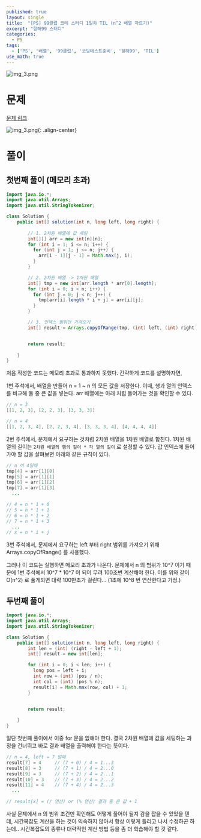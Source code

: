 ```yaml
---
published: true
layout: single
title:  "[PS] 99클럽 코테 스터디 1일차 TIL (n^2 배열 자르기)"
excerpt: "항해99 스터디"
categories:
  - PS
tags:
  - ['PS', '배열', '99클럽', '코딩테스트준비', '항해99', 'TIL']
use_math: true
---
```


![img_3.png](https://zhtmr.github.io/static-files-for-posting/20240722/99club_TIL_thumbnail/%EA%B8%B0%EB%B3%B8%ED%98%951_java.png?raw=true)

# 문제

[문제 링크](https://school.programmers.co.kr/learn/courses/30/lessons/87390)

![img_3.png](https://zhtmr.github.io/static-files-for-posting/20240722/ex.png?raw=true){: .align-center}

# 풀이

## 첫번째 풀이 (메모리 초과)

```java
import java.io.*;
import java.util.Arrays;
import java.util.StringTokenizer;

class Solution {
    public int[] solution(int n, long left, long right) {
        
        // 1. 2차원 배열에 값 세팅
        int[][] arr = new int[n][n];
        for (int i = 1; i <= n; i++) {
          for (int j = 1; j <= n; j++) {
            arr[i - 1][j - 1] = Math.max(j, i);
          }
        }

        // 2. 2차원 배열 -> 1차원 배열
        int[] tmp = new int[arr.length * arr[0].length];
        for (int i = 0; i < n; i++) {
          for (int j = 0; j < n; j++) {
            tmp[arr[i].length * i + j] = arr[i][j];
          }
        }

        // 3. 인덱스 범위만 가져오기
        int[] result = Arrays.copyOfRange(tmp, (int) left, (int) right + 1);


        return result;
    
    }
}
```

처음 작성한 코드는 메모리 초과로 통과하지 못했다. 간략하게 코드를 설명하자면, 

1번 주석에서, 배열을 만들어 n = 1 ~ n 의 모든 값을 저장한다. 이때, 행과 열의 인덱스를 비교해 둘 중 큰 값을 넣는다.
arr 배열에는 아래 처럼 들어가는 것을 확인할 수 있다.

```java
// n = 3
[[1, 2, 3], [2, 2, 3], [3, 3, 3]]

// n = 4
[[1, 2, 3, 4], [2, 2, 3, 4], [3, 3, 3, 4], [4, 4, 4, 4]]
```

2번 주석에서, 문제에서 요구하는 것처럼 2차원 배열을 1차원 배열로 합친다.
1차원 배열의 길이는 `2차원 배열의 행의 길이 * 각 열의 길이` 로 설정할 수 있다.
값 인덱스에 들어가야 할 값을 살펴보면 아래와 같은 규칙이 있다.

```java
// n 이 4일때
tmp[4] = arr[1][0]
tmp[5] = arr[1][1]
tmp[6] = arr[1][2]
tmp[7] = arr[1][3]
  ...

// 4 = n * 1 + 0
// 5 = n * 1 + 1
// 6 = n * 1 + 2
// 7 = n * 1 + 3
  ...
// x = n * i + j
```

3번 주석에서, 문제에서 요구하는 left 부터 right 범위를 가져오기 위해 Arrays.copyOfRange() 를 사용했다.

그러나 이 코드는 실행하면 메모리 초과가 나온다. 문제에서 n 의 범위가 10^7 이기 때문에 1번 주석에서 10^7 * 10^7 이 되어 무려 100조번 계산해야 한다.
이를 위와 같이 O(n^2) 로 풀게되면 대략 100만초가 걸린다... (1초에 10^8 번 연산한다고 가정.)

## 두번째 풀이
```java
import java.io.*;
import java.util.Arrays;
import java.util.StringTokenizer;

class Solution {
    public int[] solution(int n, long left, long right) {
        int len = (int) (right - left + 1);
        int[] result = new int[len];

        for (int i = 0; i < len; i++) {
          long pos = left + i;
          int row = (int) (pos / n);
          int col = (int) (pos % n);
          result[i] = Math.max(row, col) + 1;
        }


        return result;
    
    }
}
```

일단 첫번째 풀이에서 이중 for 문을 없애야 한다. 
결국 2차원 배열에 값을 세팅하는 과정을 건너뛰고 바로 결과 배열을 출력해야 한다는 뜻이다.
```java
// n = 4, left = 7 일때
result[7] = 4     // (7 + 0) / 4 = 1...3
result[8] = 3     // (7 + 1) / 4 = 2...0
result[9] = 3     // (7 + 2) / 4 = 2...1
result[10] = 3    // (7 + 3) / 4 = 2...2
result[11] = 4    // (7 + 4) / 4 = 2...3
  ...

// result[x] = (/ 연산) or (% 연산) 결과 중 큰 값 + 1
```

사실 문제에서 n 의 범위 조건만 확인해도 어떻게 풀어야 될지 감을 잡을 수 있었을 텐데, 시간복잡도 계산을 하는 것이 익숙하지 않아서 항상 이렇게 틀리고 나서 수정하곤 하는데.. 시간복잡도의 종류나 대략적인 계산 방법 등을 좀 더 학습해야 할 것 같다. 


